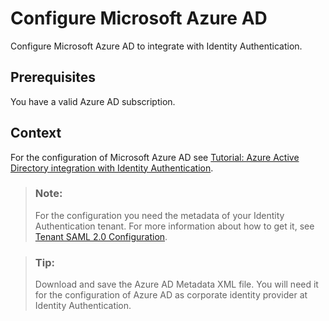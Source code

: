 <!-- loio058c7b14209f4f2d8de039da4330a1c1 -->

# Configure Microsoft Azure AD

Configure Microsoft Azure AD to integrate with Identity Authentication.



<a name="loio058c7b14209f4f2d8de039da4330a1c1__prereq_v4k_rh2_ndb"/>

## Prerequisites

You have a valid Azure AD subscription.



## Context

For the configuration of Microsoft Azure AD see [Tutorial: Azure Active Directory integration with Identity Authentication](https://docs.microsoft.com/en-us/azure/active-directory/active-directory-saas-sap-hana-cloud-platform-identity-authentication-tutorial).

> ### Note:  
> For the configuration you need the metadata of your Identity Authentication tenant. For more information about how to get it, see [Tenant SAML 2.0 Configuration](../Operation-Guide/tenant-saml-2-0-configuration-e81a19b.md).

> ### Tip:  
> Download and save the Azure AD Metadata XML file. You will need it for the configuration of Azure AD as corporate identity provider at Identity Authentication.

